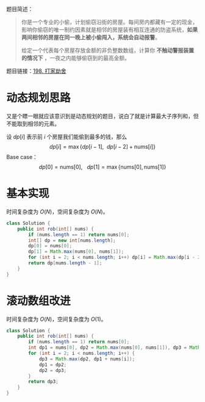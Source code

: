 题目简述：

> 你是一个专业的小偷，计划偷窃沿街的房屋。每间房内都藏有一定的现金，影响你偷窃的唯一制约因素就是相邻的房屋装有相互连通的防盗系统，**如果两间相邻的房屋在同一晚上被小偷闯入，系统会自动报警**。
>
> 给定一个代表每个房屋存放金额的非负整数数组，计算你 **不触动警报装置的情况下** ，一夜之内能够偷窃到的最高金额。

题目链接：[198. 打家劫舍](https://leetcode.cn/problems/house-robber/)

# 动态规划思路

又是个瞟一眼就应该意识到是动态规划的题目，说白了就是计算最大子序列和，但不能取到相邻的元素。

设 $dp[i]$ 表示前 $i$ 个房屋我们能偷到最多的钱，那么
$$
dp[i]=\max\big\{dp[i-1],\ \ dp[i-2]+\text{nums}[i]\big\}
$$
Base case：
$$
dp[0]=\text{nums}[0],\ \ \ dp[1]=\max\big\{\text{nums}[0],\text{nums}[1]\big\}
$$

# 基本实现

时间复杂度为 $O(N)$，空间复杂度为 $O(N)$。

```java
class Solution {
    public int rob(int[] nums) {
        if (nums.length == 1) return nums[0];
        int[] dp = new int[nums.length];
        dp[0] = nums[0];
        dp[1] = Math.max(nums[0], nums[1]);
        for (int i = 2; i < nums.length; i++) dp[i] = Math.max(dp[i - 2] + nums[i], dp[i - 1]);
        return dp[nums.length - 1];
    }
}
```

# 滚动数组改进

时间复杂度为 $O(N)$，空间复杂度为 $O(1)$。

```java
class Solution {
    public int rob(int[] nums) {
        if (nums.length == 1) return nums[0];
        int dp1 = nums[0], dp2 = Math.max(nums[0], nums[1]), dp3 = Math.max(nums[0], nums[1]);
        for (int i = 2; i < nums.length; i++) {
            dp3 = Math.max(dp2, dp1 + nums[i]);
            dp1 = dp2;
            dp2 = dp3;
        }
        return dp3;
    }
}
```